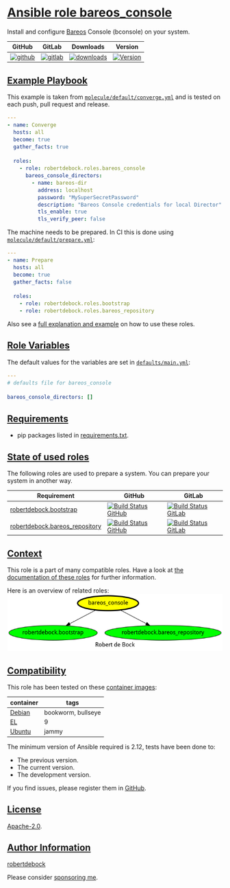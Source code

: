 # [Ansible role bareos_console](#bareos_console)

Install and configure [Bareos](https://www.bareos.com/) Console (bconsole) on your system.

|GitHub|GitLab|Downloads|Version|
|------|------|---------|-------|
|[![github](https://github.com/robertdebock/ansible-role-bareos_console/workflows/Ansible%20Molecule/badge.svg)](https://github.com/robertdebock/ansible-role-bareos_console/actions)|[![gitlab](https://gitlab.com/robertdebock-iac/ansible-role-bareos_console/badges/master/pipeline.svg)](https://gitlab.com/robertdebock-iac/ansible-role-bareos_console)|[![downloads](https://img.shields.io/ansible/role/d/robertdebock/bareos_console)](https://galaxy.ansible.com/robertdebock/bareos_console)|[![Version](https://img.shields.io/github/release/robertdebock/ansible-role-bareos_console.svg)](https://github.com/robertdebock/ansible-role-bareos_console/releases/)|

## [Example Playbook](#example-playbook)

This example is taken from [`molecule/default/converge.yml`](https://github.com/robertdebock/ansible-role-bareos_console/blob/master/molecule/default/converge.yml) and is tested on each push, pull request and release.

```yaml
---
- name: Converge
  hosts: all
  become: true
  gather_facts: true

  roles:
    - role: robertdebock.roles.bareos_console
      bareos_console_directors:
        - name: bareos-dir
          address: localhost
          password: "MySuperSecretPassword"
          description: "Bareos Console credentials for local Director"
          tls_enable: true
          tls_verify_peer: false
```

The machine needs to be prepared. In CI this is done using [`molecule/default/prepare.yml`](https://github.com/robertdebock/ansible-role-bareos_console/blob/master/molecule/default/prepare.yml):

```yaml
---
- name: Prepare
  hosts: all
  become: true
  gather_facts: false

  roles:
    - role: robertdebock.roles.bootstrap
    - role: robertdebock.roles.bareos_repository
```

Also see a [full explanation and example](https://robertdebock.nl/how-to-use-these-roles.html) on how to use these roles.

## [Role Variables](#role-variables)

The default values for the variables are set in [`defaults/main.yml`](https://github.com/robertdebock/ansible-role-bareos_console/blob/master/defaults/main.yml):

```yaml
---
# defaults file for bareos_console

bareos_console_directors: []
```

## [Requirements](#requirements)

- pip packages listed in [requirements.txt](https://github.com/robertdebock/ansible-role-bareos_console/blob/master/requirements.txt).

## [State of used roles](#state-of-used-roles)

The following roles are used to prepare a system. You can prepare your system in another way.

| Requirement | GitHub | GitLab |
|-------------|--------|--------|
|[robertdebock.bootstrap](https://galaxy.ansible.com/robertdebock/bootstrap)|[![Build Status GitHub](https://github.com/robertdebock/ansible-role-bootstrap/workflows/Ansible%20Molecule/badge.svg)](https://github.com/robertdebock/ansible-role-bootstrap/actions)|[![Build Status GitLab](https://gitlab.com/robertdebock-iac/ansible-role-bootstrap/badges/master/pipeline.svg)](https://gitlab.com/robertdebock-iac/ansible-role-bootstrap)|
|[robertdebock.bareos_repository](https://galaxy.ansible.com/robertdebock/bareos_repository)|[![Build Status GitHub](https://github.com/robertdebock/ansible-role-bareos_repository/workflows/Ansible%20Molecule/badge.svg)](https://github.com/robertdebock/ansible-role-bareos_repository/actions)|[![Build Status GitLab](https://gitlab.com/robertdebock-iac/ansible-role-bareos_repository/badges/master/pipeline.svg)](https://gitlab.com/robertdebock-iac/ansible-role-bareos_repository)|

## [Context](#context)

This role is a part of many compatible roles. Have a look at [the documentation of these roles](https://robertdebock.nl/) for further information.

Here is an overview of related roles:
![dependencies](https://raw.githubusercontent.com/robertdebock/ansible-role-bareos_console/png/requirements.png "Dependencies")

## [Compatibility](#compatibility)

This role has been tested on these [container images](https://hub.docker.com/u/robertdebock):

|container|tags|
|---------|----|
|[Debian](https://hub.docker.com/r/robertdebock/debian)|bookworm, bullseye|
|[EL](https://hub.docker.com/r/robertdebock/enterpriselinux)|9|
|[Ubuntu](https://hub.docker.com/r/robertdebock/ubuntu)|jammy|

The minimum version of Ansible required is 2.12, tests have been done to:

- The previous version.
- The current version.
- The development version.

If you find issues, please register them in [GitHub](https://github.com/robertdebock/ansible-role-bareos_console/issues).

## [License](#license)

[Apache-2.0](https://github.com/robertdebock/ansible-role-bareos_console/blob/master/LICENSE).

## [Author Information](#author-information)

[robertdebock](https://robertdebock.nl/)

Please consider [sponsoring me](https://github.com/sponsors/robertdebock).

